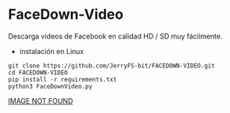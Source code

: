 # FaceDown-Video
Descarga videos de Facebook en calidad HD / SD muy fácilmente.

* instalación en Linux
~~~
git clone https://github.com/JerryFS-bit/FACEDOWN-VIDEO.git
cd FACEDOWN-VIDEO
pip install -r requirements.txt
python3 FaceDownVideo.py
~~~


[IMAGE NOT FOUND](/image/image-facedown-video.png)
